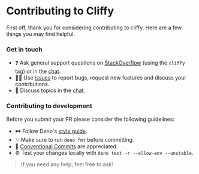 # Contributing to Cliffy

First off, thank you for considering contributing to cliffy. Here are a few things you may find helpful.

### Get in touch

- ❓ Ask general support questions on [StackOverflow](https://stackoverflow.com/questions/tagged/cliffy) (using the `cliffy` tag) or in the [chat](https://discord.gg/nktwtG).  
- 👨‍💻 Use [issues](https://github.com/c4spar/deno-cliffy/issues/new) to report bugs, request new features and discuss your contributions.  
- 💬 Discuss topics in the [chat](https://discord.gg/V8XpuHdzz2).

### Contributing to development

Before you submit your PR please consider the following guidelines:

- 🕶 Follow Deno's [style guide](https://deno.land/manual/contributing/style_guide#typescript).
- ✨ Make sure to run `deno fmt` before committing.
- 📄 [Conventional Commits](https://conventionalcommits.org) are appreciated.
- ⚙️ Test your changes locally with `deno test -r --allow-env --unstable`.

> If you need any help, feel free to ask!
